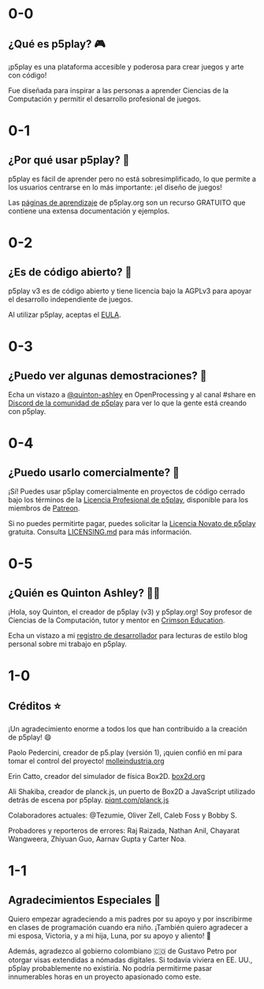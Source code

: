 # 0-0

## ¿Qué es p5play? 🎮

¡p5play es una plataforma accesible y poderosa para crear juegos y arte con código!

Fue diseñada para inspirar a las personas a aprender Ciencias de la Computación y permitir el desarrollo profesional de juegos.

# 0-1

## ¿Por qué usar p5play? 🤔

p5play es fácil de aprender pero no está sobresimplificado, lo que permite a los usuarios centrarse en lo más importante: ¡el diseño de juegos!

Las [páginas de aprendizaje](../learn) de p5play.org son un recurso GRATUITO que contiene una extensa documentación y ejemplos.

# 0-2

## ¿Es de código abierto? 📖

p5play v3 es de código abierto y tiene licencia bajo la AGPLv3 para apoyar el desarrollo independiente de juegos.

Al utilizar p5play, aceptas el [EULA](https://github.com/quinton-ashley/p5play/blob/main/EULA.md).

# 0-3

## ¿Puedo ver algunas demostraciones? 👀

Echa un vistazo a [@quinton-ashley](https://openprocessing.org/user/350295?o=35&view=sketches) en OpenProcessing y al canal #share en [Discord de la comunidad de p5play](https://discord.gg/EJwnJATmj7) para ver lo que la gente está creando con p5play.

# 0-4

## ¿Puedo usarlo comercialmente? 🤑

¡Sí! Puedes usar p5play comercialmente en proyectos de código cerrado bajo los términos de la [Licencia Profesional de p5play](https://github.com/quinton-ashley/p5play-web/blob/main/pro/LICENSE.md), disponible para los miembros de [Patreon](https://www.patreon.com/p5play).

Si no puedes permitirte pagar, puedes solicitar la [Licencia Novato de p5play](https://github.com/quinton-ashley/p5play-novice/blob/main/LICENSE.md) gratuita. Consulta [LICENSING.md](https://github.com/quinton-ashley/p5play-web/blob/main/LICENSING.md) para más información.

# 0-5

## ¿Quién es Quinton Ashley? 👨‍💻

¡Hola, soy Quinton, el creador de p5play (v3) y p5play.org! Soy profesor de Ciencias de la Computación, tutor y mentor en [Crimson Education](https://www.crimsoneducation.org/).

Echa un vistazo a mi [registro de desarrollador](https://github.com/quinton-ashley/p5play/wiki/Developer-Log) para lecturas de estilo blog personal sobre mi trabajo en p5play.

# 1-0

## Créditos ⭐️

¡Un agradecimiento enorme a todos los que han contribuido a la creación de p5play! 😄

Paolo Pedercini, creador de p5.play (versión 1), ¡quien confió en mí para tomar el control del proyecto! [molleindustria.org](http://molleindustria.org)

Erin Catto, creador del simulador de física Box2D. [box2d.org](https://box2d.org)

Ali Shakiba, creador de planck.js, un puerto de Box2D a JavaScript utilizado detrás de escena por p5play. [piqnt.com/planck.js](https://piqnt.com/planck.js)

Colaboradores actuales: @Tezumie, Oliver Zell, Caleb Foss y Bobby S.

Probadores y reporteros de errores: Raj Raizada, Nathan Anil, Chayarat Wangweera, Zhiyuan Guo, Aarnav Gupta y Carter Noa.

# 1-1

## Agradecimientos Especiales 🙌

Quiero empezar agradeciendo a mis padres por su apoyo y por inscribirme en clases de programación cuando era niño. ¡También quiero agradecer a mi esposa, Victoria, y a mi hija, Luna, por su apoyo y aliento! 💞

Además, agradezco al gobierno colombiano 🇨🇴 de Gustavo Petro por otorgar visas extendidas a nómadas digitales. Si todavía viviera en EE. UU., p5play probablemente no existiría. No podría permitirme pasar innumerables horas en un proyecto apasionado como este.
